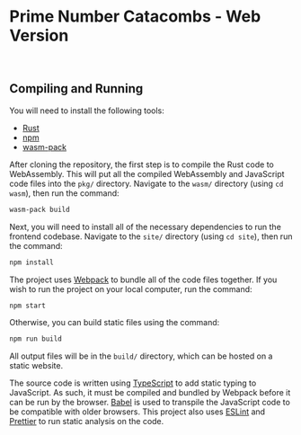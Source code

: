 # Prime Number Catacombs - Web Version

<br />

## Compiling and Running

You will need to install the following tools:

- [Rust](https://www.rust-lang.org/tools/install)
- [npm](https://docs.npmjs.com/downloading-and-installing-node-js-and-npm)
- [wasm-pack](https://rustwasm.github.io/wasm-pack/installer/)

After cloning the repository, the first step is to compile the Rust code to WebAssembly.
This will put all the compiled WebAssembly and JavaScript code files into the `pkg/` directory.
Navigate to the `wasm/` directory (using `cd wasm`), then run the command:

```bash
wasm-pack build
```

Next, you will need to install all of the necessary dependencies to run the frontend codebase.
Navigate to the `site/` directory (using `cd site`), then run the command:

```bash
npm install
```

The project uses [Webpack](https://webpack.js.org/) to bundle all of the code files together.
If you wish to run the project on your local computer, run the command:

```bash
npm start
```

Otherwise, you can build static files using the command:

```bash
npm run build
```

All output files will be in the `build/` directory, which can be hosted on a static website.

The source code is written using [TypeScript](https://www.typescriptlang.org/) to add static typing to JavaScript.
As such, it must be compiled and bundled by Webpack before it can be run by the browser.
[Babel](https://babeljs.io/) is used to transpile the JavaScript code to be compatible with older browsers.
This project also uses [ESLint](https://eslint.org/) and [Prettier](https://prettier.io/) to run static analysis on the code.
